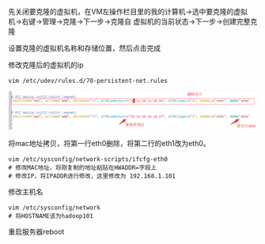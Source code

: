 先关闭要克隆的虚拟机，在VM左操作栏目里的我的计算机->选中要克隆的虚拟机->右键->管理->克隆->下一步->克隆自 虚拟机的当前状态->下一步->创建完整克隆

设置克隆的虚拟机名称和存储位置，然后点击完成

修改克隆后的虚拟机的ip

```shell
vim /etc/udev/rules.d/70-persistent-net.rules
```

![1](img\5.clone1.png)

将mac地址拷贝，将第一行eth0删除，将第二行的eth1改为eth0。

```shell
vim /etc/sysconfig/network-scripts/ifcfg-eth0
# 修改MAC地址，将刚复制的地址粘贴在HWADDR=字段上
# 修改IP，将IPADDR进行修改，这里修改为 192.168.1.101
```

修改主机名

```shell
vim /etc/sysconfig/network
# 将HOSTNAME该为hadoop101
```

重启服务器reboot

